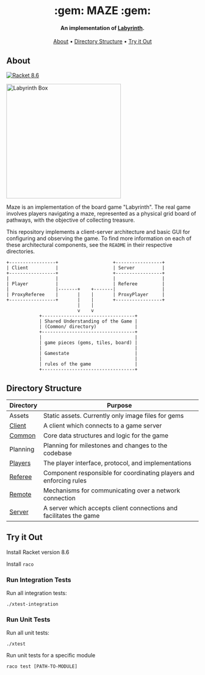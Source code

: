 <h1 align="center">
  :gem: MAZE :gem:
</h1>

<h4 align="center">An implementation of <a href="https://en.wikipedia.org/wiki/Labyrinth_(board_game)">Labyrinth</a>.</h4>

<p align="center">
  <a href="#about">About</a> •
  <a href="#directory-structure">Directory Structure</a> •
  <a href="#try-it-out">Try it Out</a>
</p>

## About

<p>
  <a href="https://racket-lang.org">
    <img src="https://img.shields.io/badge/racket-8.6-blue"
         alt="Racket 8.6">
</p>

<a href="https://en.wikipedia.org/wiki/Labyrinth_(board_game)"><img src="https://upload.wikimedia.org/wikipedia/en/d/dd/Amazing_Labyrinth_game_box.jpg" alt="Labyrinth Box" width="300"></a>

Maze is an implementation of the board game "Labyrinth". The real game involves players navigating a maze, represented as a physical grid board of pathways, with the objective of collecting treasure.

This repository implements a client-server architecture and basic GUI for configuring and observing the game. To find more information on each of these architectural components, see the `README` in their respective directories.

```
+-----------------+                    +-----------------+
| Client          |                    | Server          |
+-----------------+                    +-----------------+
|                 |                    |                 |
| Player          |                    | Referee         |
|                 |-------+    +-------|                 |
| ProxyReferee    |       |    |       | ProxyPlayer     |
+-----------------+       |    |       +-----------------+
                          |    |
                          v    v
            +----------------------------------+
            | Shared Understanding of the Game |
            | (Common/ directory)              |
            +----------------------------------+
            |                                  |
            | game pieces (gems, tiles, board) |
            |                                  |
            | Gamestate                        |
            |                                  |
            | rules of the game                |
            +----------------------------------+
```

## Directory Structure

| Directory | Purpose |
| --------- | ------- |
| Assets | Static assets. Currently only image files for gems |
| [Client](Maze/Client/README.md) | A client which connects to a game server |
| [Common](Maze/Common/README.md) | Core data structures and logic for the game |
| Planning | Planning for milestones and changes to the codebase |
| [Players](Maze/Players/README.md) | The player interface, protocol, and implementations |
| [Referee](Maze/Referee/README.md) | Component responsible for coordinating players and enforcing rules |
| [Remote](Maze/Remote/README.md) | Mechanisms for communicating over a network connection |
| [Server](Maze/Server/README.md) | A server which accepts client connections and facilitates the game | 


## Try it Out

Install Racket version 8.6

Install `raco`

### Run Integration Tests

Run all integration tests:

```
./xtest-integration
```

### Run Unit Tests

Run all unit tests:

```
./xtest
```

Run unit tests for a specific module

```
raco test [PATH-TO-MODULE]
```
